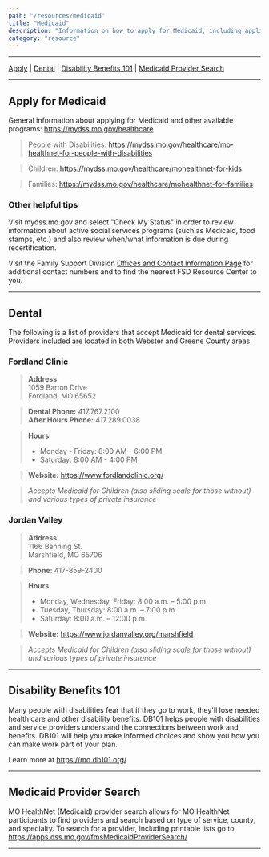 ```yaml
---
path: "/resources/medicaid"
title: "Medicaid"
description: "Information on how to apply for Medicaid, including applications, resources and links to information about various Medicaid programs and resources. Included are dental providers/services that accept Medicaid."
category: "resource"
---
```


---

[Apply](#apply-for-medicaid) | [Dental](#dental) | [Disability Benefits 101](#disability-benefits-101) | [Medicaid Provider Search](#medicaid-provider-search)

---

## Apply for Medicaid

General information about applying for Medicaid and other available programs: https://mydss.mo.gov/healthcare

> People with Disabilities: https://mydss.mo.gov/healthcare/mo-healthnet-for-people-with-disabilities

> Children: https://mydss.mo.gov/healthcare/mohealthnet-for-kids

> Families: https://mydss.mo.gov/healthcare/mohealthnet-for-families

### Other helpful tips

Visit mydss.mo.gov and select "Check My Status" in order to review information about active social services programs (such as Medicaid, food stamps, etc.) and also review when/what information is due during recertification.

Visit the Family Support Division [Offices and Contact Information Page](https://dss.mo.gov/dss_map/?locationString=65706&submit=Submit) for additional contact numbers and to find the nearest FSD Resource Center to you.

---

## Dental

The following is a list of providers that accept Medicaid for dental services. Providers included are located in both Webster and Greene County areas.

### Fordland Clinic

> **Address**  
> 1059 Barton Drive  
> Fordland, MO 65652

> **Dental Phone:** 417.767.2100  
> **After Hours Phone:** 417.289.0038

> **Hours**
>
> - Monday - Friday: 8:00 AM - 6:00 PM
> - Saturday: 8:00 AM - 4:00 PM

> **Website:** https://www.fordlandclinic.org/

> _Accepts Medicaid for Children (also sliding scale for those without) and various types of private insurance_

### Jordan Valley

> **Address**  
> 1166 Banning St.  
> Marshfield, MO 65706

> **Phone:** 417-859-2400

> **Hours**
>
> - Monday, Wednesday, Friday: 8:00 a.m. – 5:00 p.m.
> - Tuesday, Thursday: 8:00 a.m. – 7:00 p.m.
> - Saturday: 8:00 a.m. – 12:00 p.m.

> **Website:** https://www.jordanvalley.org/marshfield

> _Accepts Medicaid for Children (also sliding scale for those without) and various types of private insurance_

---

## Disability Benefits 101

Many people with disabilities fear that if they go to work, they'll lose needed health care and other disability benefits. DB101 helps people with disabilities and service providers understand the connections between work and benefits. DB101 will help you make informed choices and show you how you can make work part of your plan.

Learn more at https://mo.db101.org/

---

## Medicaid Provider Search

MO HealthNet (Medicaid) provider search allows for MO HealthNet participants to find providers and search based on type of service, county, and specialty. To search for a provider, including printable lists go to https://apps.dss.mo.gov/fmsMedicaidProviderSearch/

---
